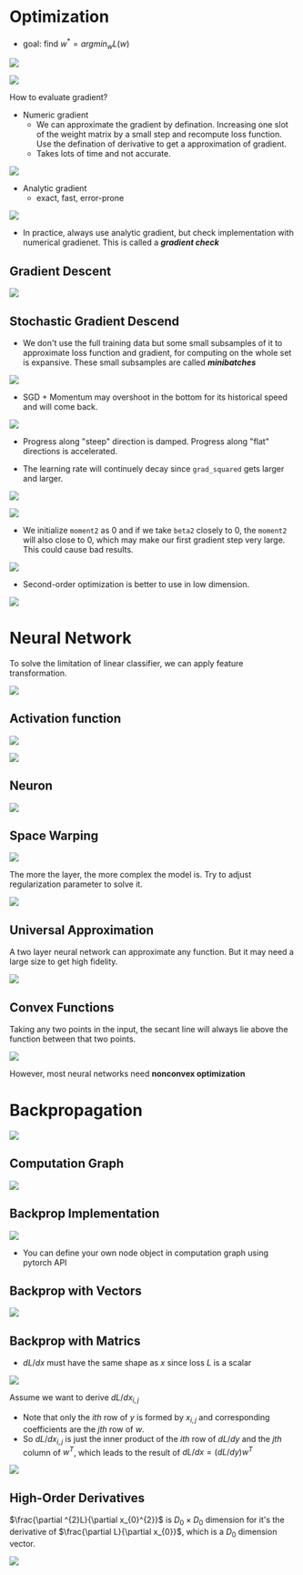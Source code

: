# Optimization

* goal: find $w^{*}=argmin_{w}L(w)$

![](../../img/Learning/DLCV/Op_1.png)

![](../../img/Learning/DLCV/Op_2.png)

How to evaluate gradient?

* Numeric gradient
    * We can approximate the gradient by defination. Increasing one slot of the weight matrix by a small step and recompute loss function. Use the defination of derivative to get a approximation of gradient.
    * Takes lots of time and not accurate.


![](../../img/Learning/DLCV/Op_3.png)

* Analytic gradient
    * exact, fast, error-prone

![](../../img/Learning/DLCV/Op_4.png)

* In practice, always use analytic gradient, but check implementation with numerical gradienet. This is called a ***gradient check***

## Gradient Descent

![](../../img/Learning/DLCV/Op_5.png)

## Stochastic Gradient Descend

* We don't use the full training data but some small subsamples of it  to approximate loss function and gradient, for computing on the whole set is expansive. These small subsamples are called ***minibatches***

![](../../img/Learning/DLCV/Op_c1.png)

* SGD + Momentum may overshoot in the bottom for its historical speed and will come back.

![](../../img/Learning/DLCV/Op_13.png)

* Progress along "steep" direction is damped. Progress along "flat" directions is accelerated.

* The learning rate will continuely decay since `grad_squared` gets larger and larger.

![](../../img/Learning/DLCV/Op_14.png)

![](../../img/Learning/DLCV/Op_15.png)

* We initialize `moment2` as 0 and if we take `beta2` closely to 0, the `moment2` will also close to 0, which may make our first gradient step very large. This could cause bad results.

![](../../img/Learning/DLCV/Op_c2.png)

* Second-order optimization is better to use in low dimension. 

![](../../img/Learning/DLCV/Op_20.png)

# Neural Network
To solve the limitation of linear classifier, we can apply feature transformation.

![](../../img/Learning/DLCV/NN_c1.png)

## Activation function

![](../../img/Learning/DLCV/NN_4.png)

![](../../img/Learning/DLCV/NN_5.png)

## Neuron
![](../../img/Learning/DLCV/NN_6.png)

## Space Warping

![](../../img/Learning/DLCV/NN_SW.png)

The more the layer, the more complex the model is. Try to adjust regularization parameter to solve it.

![](../../img/Learning/DLCV/NN_size_reg.png)

## Universal Approximation
A two layer neural network can approximate any function. But it may need a large size to get high fidelity.

![](../../img/Learning/DLCV/NN_UA.png)


## Convex Functions
Taking any two points in the input, the secant line will always lie above the function between that two points.

![](../../img/Learning/DLCV/NN_convex.png)

However, most neural networks need **nonconvex optimization**

# Backpropagation

![](../../img/Learning/DLCV/BP_c1.png)

## Computation Graph

![](../../img/Learning/DLCV/BP_c2.png)

## Backprop Implementation

![](../../img/Learning/DLCV/BP_c3.png)

* You can define your own node object in computation graph using pytorch API

## Backprop with Vectors

![](../../img/Learning/DLCV/BP_c4.png)

## Backprop with Matrics

* $dL/dx$ must have the same shape as $x$ since loss $L$ is a scalar

![](../../img/Learning/DLCV/BP_c5.png)

Assume we want to derive $dL/dx_{i,j}$

* Note that only the $ith$ row of $y$ is formed by $x_{i,j}$ and corresponding coefficients are the $jth$ row of $w$.
* So $dL/dx_{i,j}$ is just the inner product of the $ith$ row of $dL/dy$ and the $jth$ column of $w^{T}$, which leads to the result of $dL/dx=(dL/dy)w^{T}$

![](../../img/Learning/DLCV/BP_c6.png)

## High-Order Derivatives
$\frac{\partial ^{2}L}{\partial x_{0}^{2}}$ is $D_{0} \times D_{0}$ dimension for it's the derivative of $\frac{\partial L}{\partial x_{0}}$, which is a $D_{0}$ dimension vector.

![](../../img/Learning/DLCV/BP_c7.png)